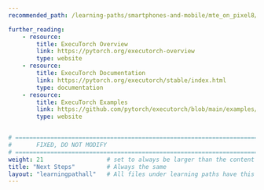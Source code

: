 ```yaml
---
recommended_path: /learning-paths/smartphones-and-mobile/mte_on_pixel8/ 

further_reading:
    - resource:
        title: ExecuTorch Overview
        link: https://pytorch.org/executorch-overview
        type: website
    - resource:
        title: ExecuTorch Documentation
        link: https://pytorch.org/executorch/stable/index.html
        type: documentation
    - resource:
        title: ExecuTorch Examples
        link: https://github.com/pytorch/executorch/blob/main/examples/README.md
        type: website


# ================================================================================
#       FIXED, DO NOT MODIFY
# ================================================================================
weight: 21                  # set to always be larger than the content in this path, and one more than 'review'
title: "Next Steps"         # Always the same
layout: "learningpathall"   # All files under learning paths have this same wrapper
---
```

